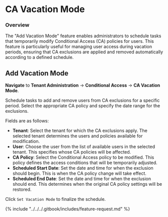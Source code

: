 # CA Vacation Mode

### Overview

The "Add Vacation Mode" feature enables administrators to schedule tasks that temporarily modify Conditional Access (CA) policies for users. This feature is particularly useful for managing user access during vacation periods, ensuring that CA exclusions are applied and removed automatically according to a defined schedule.

## **Add Vacation Mode**

**Navigate** to **Tenant Administration** -> **Conditional Access** -> **CA Vacation Mode**.

Schedule tasks to add and remove users from CA exclusions for a specific period. Select the appropriate CA policy and specify the date range for the exclusions.

Fields are as follows:

* **Tenant**: Select the tenant for which the CA exclusions apply. The selected tenant determines the users and policies available for modification.
* **User**: Choose the user from the list of available users in the selected tenant. This specifies whose CA policies will be affected.
* **CA Policy**: Select the Conditional Access policy to be modified. This policy defines the access conditions that will be temporarily adjusted.
* **Scheduled Start Date**: Set the date and time for when the exclusion should begin. This is when the CA policy change will take effect.
* **Scheduled End Date**: Set the date and time for when the exclusion should end. This determines when the original CA policy settings will be restored.

Click `Set Vacation Mode` to finalize the schedule.



{% include "../../../.gitbook/includes/feature-request.md" %}
